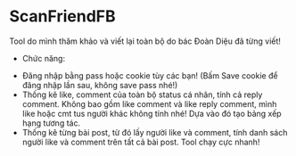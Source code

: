 # ScanFriendFB
Tool do mình thăm khảo và viết lại toàn bộ do bác Đoàn Diệu đã từng viết!
- Chức năng:
+ Đăng nhập bằng pass hoặc cookie tùy các bạn! (Bấm Save cookie để đăng nhập lần sau, không save pass nhé!)
+ Thống kê like, comment của toàn bộ status cá nhân, tính cả reply comment.
Không bao gồm like comment và like reply comment, mình like hoặc cmt tus người khác không tính nhé! Dựa vào đó tạo bảng xếp hạng tương tác.
+ Thống kê từng bài post, từ đó lấy người like và comment, tính danh sách người like và comment trên tất cả bài post.
Tool chạy cực nhanh!
